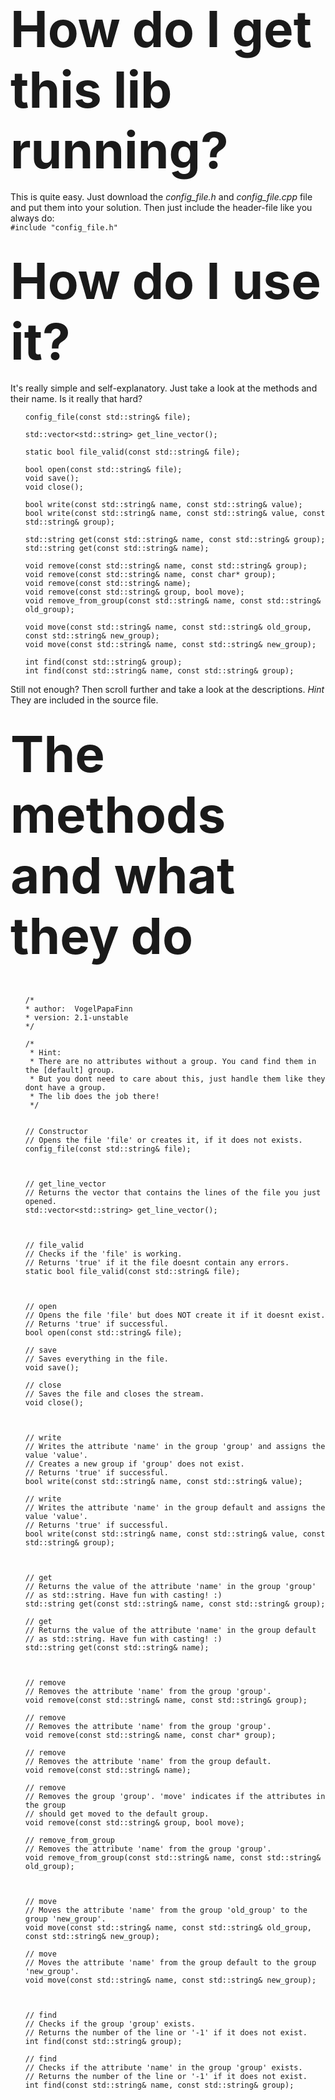 <h2><font style="font-size:80px">How do I get this lib running?</font></h2>

<p>
  This is quite easy. Just download the <i>config_file.h</i> and <i>config_file.cpp</i> file and put them into your solution.
  Then just include the header-file like you always do:
  <br/><code>#include "config_file.h"</code>
</p>

<h2><font style="font-size:80px">How do I use it?</font></h2>

<p>
  It's really simple and self-explanatory. Just take a look at the methods and their name. Is it really that hard?
  
  <ul>
  
    config_file(const std::string& file);

    std::vector<std::string> get_line_vector();

    static bool file_valid(const std::string& file);
	
    bool open(const std::string& file);
    void save();
    void close();

    bool write(const std::string& name, const std::string& value);
    bool write(const std::string& name, const std::string& value, const std::string& group);

    std::string get(const std::string& name, const std::string& group);
    std::string get(const std::string& name);

    void remove(const std::string& name, const std::string& group);
    void remove(const std::string& name, const char* group);
    void remove(const std::string& name);
    void remove(const std::string& group, bool move);
    void remove_from_group(const std::string& name, const std::string& old_group);

    void move(const std::string& name, const std::string& old_group, const std::string& new_group);
    void move(const std::string& name, const std::string& new_group);

    int find(const std::string& group);
    int find(const std::string& name, const std::string& group);
  </ul>

  Still not enough? Then scroll further and take a look at the descriptions. *Hint* They are included in the source file.

  <h2><font style="font-size:80px">The methods and what they do</font></h2>

  <br/>

  <ul>

	/* 
	* author:  VogelPapaFinn
	* version: 2.1-unstable
	*/

	/*
	 * Hint:
	 * There are no attributes without a group. You cand find them in the [default] group.
	 * But you dont need to care about this, just handle them like they dont have a group.
	 * The lib does the job there!
	 */


	// Constructor
	// Opens the file 'file' or creates it, if it does not exists.
	config_file(const std::string& file);



	// get_line_vector
	// Returns the vector that contains the lines of the file you just opened.
	std::vector<std::string> get_line_vector();



	// file_valid
	// Checks if the 'file' is working.
	// Returns 'true' if it the file doesnt contain any errors.
	static bool file_valid(const std::string& file);



	// open
	// Opens the file 'file' but does NOT create it if it doesnt exist.
	// Returns 'true' if successful.
	bool open(const std::string& file);

	// save
	// Saves everything in the file.
	void save();

	// close
	// Saves the file and closes the stream.
	void close();



	// write
	// Writes the attribute 'name' in the group 'group' and assigns the value 'value'.
	// Creates a new group if 'group' does not exist.
	// Returns 'true' if successful.
	bool write(const std::string& name, const std::string& value);

	// write
	// Writes the attribute 'name' in the group default and assigns the value 'value'.
	// Returns 'true' if successful.
	bool write(const std::string& name, const std::string& value, const std::string& group);



	// get
	// Returns the value of the attribute 'name' in the group 'group'
	// as std::string. Have fun with casting! :)
	std::string get(const std::string& name, const std::string& group);

	// get
	// Returns the value of the attribute 'name' in the group default
	// as std::string. Have fun with casting! :)
	std::string get(const std::string& name);



	// remove
	// Removes the attribute 'name' from the group 'group'.
	void remove(const std::string& name, const std::string& group);

	// remove
	// Removes the attribute 'name' from the group 'group'.
	void remove(const std::string& name, const char* group);

	// remove
	// Removes the attribute 'name' from the group default.
	void remove(const std::string& name);

	// remove
	// Removes the group 'group'. 'move' indicates if the attributes in the group
	// should get moved to the default group.
	void remove(const std::string& group, bool move);

	// remove_from_group
	// Removes the attribute 'name' from the group 'group'.
	void remove_from_group(const std::string& name, const std::string& old_group);



	// move
	// Moves the attribute 'name' from the group 'old_group' to the group 'new_group'.
	void move(const std::string& name, const std::string& old_group, const std::string& new_group);

	// move
	// Moves the attribute 'name' from the group default to the group 'new_group'.
	void move(const std::string& name, const std::string& new_group);



	// find
	// Checks if the group 'group' exists.
	// Returns the number of the line or '-1' if it does not exist.
	int find(const std::string& group);

	// find
	// Checks if the attribute 'name' in the group 'group' exists.
	// Returns the number of the line or '-1' if it does not exist.
	int find(const std::string& name, const std::string& group);
  </ul>

